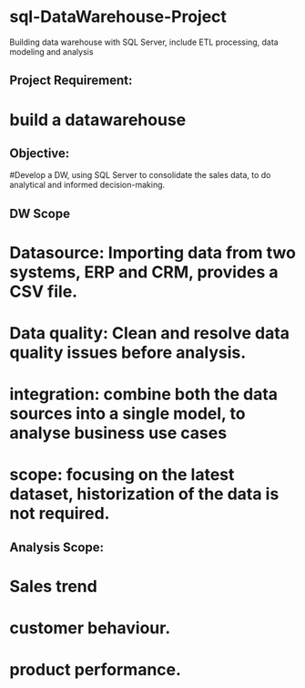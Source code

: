 # sql-DataWarehouse-Project
Building  data warehouse with SQL Server, include ETL processing,  data modeling and analysis

## Project Requirement:
  # build a datawarehouse

## Objective:
  #Develop a DW, using SQL Server to consolidate the sales data, to do analytical and informed decision-making.

## DW Scope
  # Datasource: Importing data from two systems, ERP and CRM, provides a CSV file.
  # Data quality: Clean and resolve data quality issues before analysis.
  # integration: combine both the data sources into a single model, to analyse business use cases
  # scope: focusing on the latest dataset, historization of the data is not required.

## Analysis Scope:
  # Sales trend
  #  customer behaviour.
  # product performance.
